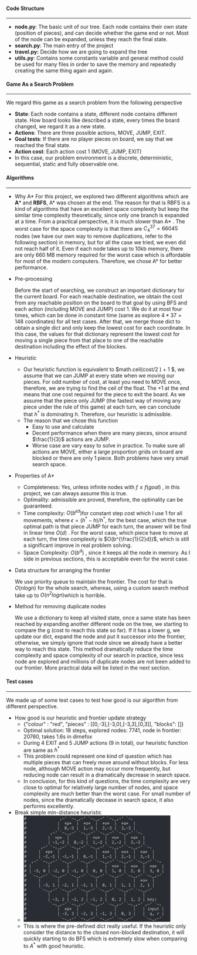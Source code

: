 #### Code Structure

---

- **node.py**: The basic unit of our tree. Each node contains their own state (position of pieces), and can decide whether the game end or not. Most of the node can be expanded, unless they reach the final state.
- **search.py**: The main entry of the project
- **travel.py:** Decide how we are going to expand the tree
- **utils.py**: Contains some constants variable and general method could be used for many files in order to save the memory and repeatedly creating the same thing again and again.

#### Game As a Search Problem

---

We regard this game as a search problem from the following perspective

- **State**: Each node contains a state, different node contains different state. How board looks like described a state, every times the board changed, we regard it as a new state.
- **Actions**: There are three possible actions, MOVE, JUMP, EXIT.
- **Goal tests**: If there are no player pieces on board, we say that we reached the final state.
- **Action cost**: Each action cost 1 (MOVE, JUMP, EXIT)
- In this case, our problem environment is a discrete, deterministic, sequential, static and fully observable one.

#### Algorithms

---

- Why A*
  For this project, we explored two different algorithms which are **A*** and **RBFS**, A* was chosen at the end. The reason for that is RBFS is a kind of algorithms that have an excellent space complexity but keep the similar time complexity theoretically, since only one branch is expanded at a time. From a practical perspective, it is much slower than A* . The worst case for the space complexity is that there are $C^{37}_4 = 66045$ nodes (we have our own way to remove duplications, refer to the following section) in memory, but for all the case we tried, we even did not reach half of it. Even if each node takes up to 10kb memory, there are only 660 MB memory required for the worst case which is affordable for most of the modern computers. Therefore, we chose A* for better performance.

- Pre-processing

  Before the start of searching, we construct an important dictionary for the current board. For each reachable destination, we obtain the cost from any reachable position on the board to that goal by using BFS and each action (including MOVE and JUMP) cost 1. We do it at most four times, which can be done in constant time (same as explore $4*37 = 148$ coordinates) for all test cases. After that, we merge those dict to obtain a single dict and only keep the lowest cost for each coordinate. In this case, the values for that dictionary represent the lowest cost for moving a single piece from that place to one of the reachable destination including the effect of the blockes.

- Heuristic

  - Our heuristic function is equivalent to $math.ceil(cost/2 ) + 1 $, we assume that we can JUMP at every state when we moving our pieces. For odd number of cost, at least you need to MOVE once, therefore, we are trying to find the ceil of the float. The +1 at the end means that one cost required for the piece to exit the board. As we assume that the piece only JUMP (the fastest way of moving any piece under the rule of this game) at each turn, we can conclude that $h^*$ is dominating $h$. Therefore, our heuristic is admissible.
  - The reason that we chose this function
    - Easy to use and calculate
    - Decent performance when there are many pieces, since around $\frac{1}{3}$ actions are JUMP.
    - Worse case are vary easy to solve in practice. To make sure all actions are MOVE, either a large proportion grids on board are blocked or there are only 1 piece. Both problems have very small search space.

- Properties of A*

  - Completeness: Yes, unless infinite nodes with $f \leq f(goal)$ , in this project, we can always assume this is true.
  - Optimality: admissible are proved, therefore, the optimality can be guaranteed.
  - Time complexity: $O(b^{\epsilon d})​$ for constant step cost which I use 1 for all movements, where $\epsilon = (h^* - h)/h^*​$ , for the best case, which the true optimal path is that piece JUMP for each turn, the answer will be find in linear time $O(d)​$ . For the worst case, which piece have to move at each turn, the time complexity is $O(b^{\frac{1}{2}d})​$, which is still a significant improve in real problem solving.
  - Space Complexity: $O(b^d)$ , since it keeps all the node in memory. As I side in previous sections, this is acceptable even for the worst case.

- Data structure for arranging the frontier

  We use priority queue to maintain the frontier. The cost for that is $O(nlogn)$ for the whole search, whereas, using a custom search method take up to $O(n^2logn)​$ which is horrible.

- Method for removing duplicate nodes

  We use a dictionary to keep all visited state, once a same state has been reached by expanding another different node on the tree, we starting to compare the g (cost to reach this state so far). If it has a lower g, we update our dict, expand the node and put it successor into the frontier, otherwise, we simply ignore that node since we already have a better way to reach this state. This method dramatically reduce the time complexity and space complexity of our search in practice, since less node are explored and millions of duplicate nodes are not been added to our frontier. More practical data will be listed in the next section.

#### Test cases

---

We made up of some test cases to test how good is our algorithm from different perspective.

- How good is our heuristic and frontier update strategy
  - {"colour" : "red", "pieces" : [[0,-3],[-3,0],[-3,3],[0,3]], "blocks": []}
  - Optimal solution: 18 steps, explored nodes: 7741, node in frontier: 20760, takes 1.6s in dimefox
  - During 4 EXIT and 5 JUMP actions (9 in total), our heuristic function are same as $h^*$ 
  - This problem could represent one kind of question which has multiple pieces that can freely move around without blocks. For less node, although MOVE action may occur more frequently, but reducing node can result in a dramatically decrease in search space. 
  - In conclusion, for this kind of questions, the time complexity are very close to optimal for relatively large number of nodes, and space complexity are much better than the worst case. For small number of nodes, since the dramatically decease in search space, it also performs excellently.
- Break simple min-distance heuristic
  - <img src="assets/image-20190406114332582.png" width="400px" />
  - This is where the pre-defined dict really useful. If the heuristic only consider the distance to the closed non-blocked destination, it will quickly starting to do BFS which is extremely slow when comparing to $A^*​$ with good heuristic.

